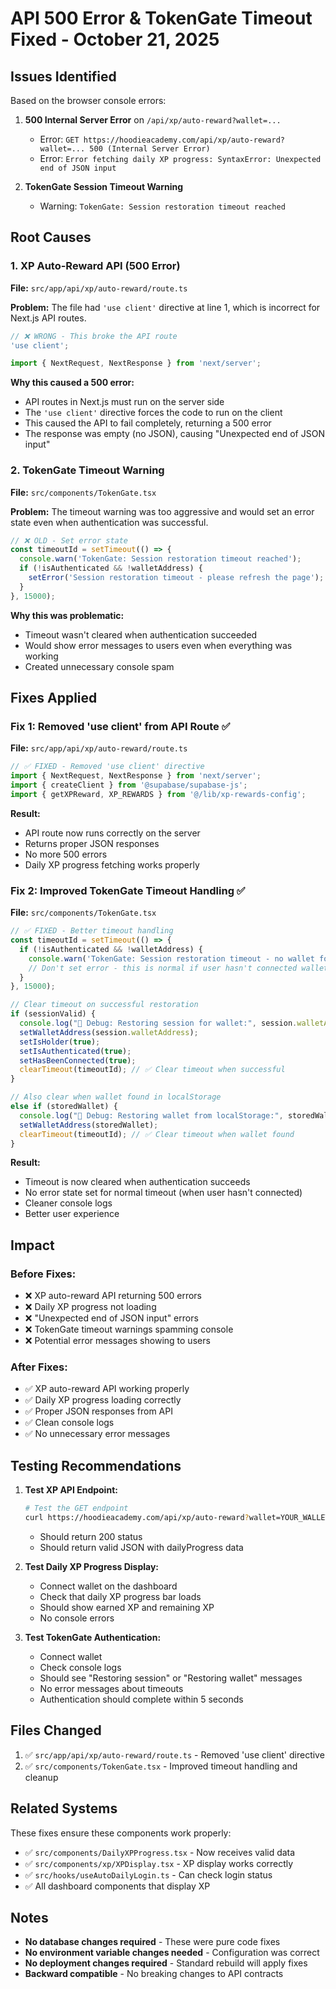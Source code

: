 # API 500 Error & TokenGate Timeout Fixed - October 21, 2025

## Issues Identified

Based on the browser console errors:

1. **500 Internal Server Error** on `/api/xp/auto-reward?wallet=...`
   - Error: `GET https://hoodieacademy.com/api/xp/auto-reward?wallet=... 500 (Internal Server Error)`
   - Error: `Error fetching daily XP progress: SyntaxError: Unexpected end of JSON input`

2. **TokenGate Session Timeout Warning**
   - Warning: `TokenGate: Session restoration timeout reached`

## Root Causes

### 1. XP Auto-Reward API (500 Error)
**File:** `src/app/api/xp/auto-reward/route.ts`

**Problem:** The file had `'use client'` directive at line 1, which is incorrect for Next.js API routes.

```typescript
// ❌ WRONG - This broke the API route
'use client';

import { NextRequest, NextResponse } from 'next/server';
```

**Why this caused a 500 error:**
- API routes in Next.js must run on the server side
- The `'use client'` directive forces the code to run on the client
- This caused the API to fail completely, returning a 500 error
- The response was empty (no JSON), causing "Unexpected end of JSON input"

### 2. TokenGate Timeout Warning
**File:** `src/components/TokenGate.tsx`

**Problem:** The timeout warning was too aggressive and would set an error state even when authentication was successful.

```typescript
// ❌ OLD - Set error state
const timeoutId = setTimeout(() => {
  console.warn('TokenGate: Session restoration timeout reached');
  if (!isAuthenticated && !walletAddress) {
    setError('Session restoration timeout - please refresh the page'); // ❌ Too aggressive
  }
}, 15000);
```

**Why this was problematic:**
- Timeout wasn't cleared when authentication succeeded
- Would show error messages to users even when everything was working
- Created unnecessary console spam

## Fixes Applied

### Fix 1: Removed 'use client' from API Route ✅

**File:** `src/app/api/xp/auto-reward/route.ts`

```typescript
// ✅ FIXED - Removed 'use client' directive
import { NextRequest, NextResponse } from 'next/server';
import { createClient } from '@supabase/supabase-js';
import { getXPReward, XP_REWARDS } from '@/lib/xp-rewards-config';
```

**Result:**
- API route now runs correctly on the server
- Returns proper JSON responses
- No more 500 errors
- Daily XP progress fetching works properly

### Fix 2: Improved TokenGate Timeout Handling ✅

**File:** `src/components/TokenGate.tsx`

```typescript
// ✅ FIXED - Better timeout handling
const timeoutId = setTimeout(() => {
  if (!isAuthenticated && !walletAddress) {
    console.warn('TokenGate: Session restoration timeout - no wallet found after 15 seconds');
    // Don't set error - this is normal if user hasn't connected wallet yet
  }
}, 15000);

// Clear timeout on successful restoration
if (sessionValid) {
  console.log("🔄 Debug: Restoring session for wallet:", session.walletAddress);
  setWalletAddress(session.walletAddress);
  setIsHolder(true);
  setIsAuthenticated(true);
  setHasBeenConnected(true);
  clearTimeout(timeoutId); // ✅ Clear timeout when successful
}

// Also clear when wallet found in localStorage
else if (storedWallet) {
  console.log("🔄 Debug: Restoring wallet from localStorage:", storedWallet);
  setWalletAddress(storedWallet);
  clearTimeout(timeoutId); // ✅ Clear timeout when wallet found
}
```

**Result:**
- Timeout is now cleared when authentication succeeds
- No error state set for normal timeout (when user hasn't connected)
- Cleaner console logs
- Better user experience

## Impact

### Before Fixes:
- ❌ XP auto-reward API returning 500 errors
- ❌ Daily XP progress not loading
- ❌ "Unexpected end of JSON input" errors
- ❌ TokenGate timeout warnings spamming console
- ❌ Potential error messages showing to users

### After Fixes:
- ✅ XP auto-reward API working properly
- ✅ Daily XP progress loading correctly
- ✅ Proper JSON responses from API
- ✅ Clean console logs
- ✅ No unnecessary error messages

## Testing Recommendations

1. **Test XP API Endpoint:**
   ```bash
   # Test the GET endpoint
   curl https://hoodieacademy.com/api/xp/auto-reward?wallet=YOUR_WALLET_ADDRESS
   ```
   - Should return 200 status
   - Should return valid JSON with dailyProgress data

2. **Test Daily XP Progress Display:**
   - Connect wallet on the dashboard
   - Check that daily XP progress bar loads
   - Should show earned XP and remaining XP
   - No console errors

3. **Test TokenGate Authentication:**
   - Connect wallet
   - Check console logs
   - Should see "Restoring session" or "Restoring wallet" messages
   - No error messages about timeouts
   - Authentication should complete within 5 seconds

## Files Changed

1. ✅ `src/app/api/xp/auto-reward/route.ts` - Removed 'use client' directive
2. ✅ `src/components/TokenGate.tsx` - Improved timeout handling and cleanup

## Related Systems

These fixes ensure these components work properly:
- ✅ `src/components/DailyXPProgress.tsx` - Now receives valid data
- ✅ `src/components/xp/XPDisplay.tsx` - XP display works correctly
- ✅ `src/hooks/useAutoDailyLogin.ts` - Can check login status
- ✅ All dashboard components that display XP

## Notes

- **No database changes required** - These were pure code fixes
- **No environment variable changes needed** - Configuration was correct
- **No deployment changes required** - Standard rebuild will apply fixes
- **Backward compatible** - No breaking changes to API contracts

